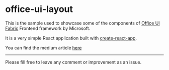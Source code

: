 # office-ui-layout

This is the sample used to showcase some of the components of [Office UI Fabric](https://dev.office.com/fabric) Frontend framework by Microsoft.

It is a very simple React application built with [create-react-app](https://github.com/facebookincubator/create-react-app).

You can find the medium article [here](medium.com)

---

Please fill free to leave any comment or improvement as an issue.
